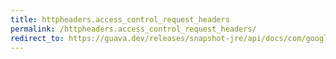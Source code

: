 ```yaml
---
title: httpheaders.access_control_request_headers
permalink: /httpheaders.access_control_request_headers/
redirect_to: https://guava.dev/releases/snapshot-jre/api/docs/com/google/common/net/HttpHeaders.html#ACCESS_CONTROL_REQUEST_HEADERS
---
```

